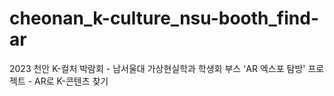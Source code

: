 # cheonan_k-culture_nsu-booth_find-ar
2023 천안 K-컬처 박람회 - 남서울대 가상현실학과 학생회 부스 'AR 엑스포 탐방' 프로젝트 - AR로 K-콘텐츠 찾기
